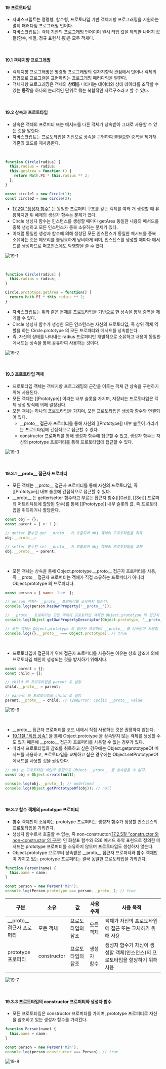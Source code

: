 #### 19 프로토타입
- 자바스크립트는 명령형, 함수형, 프로토타입 기반 객체지향 프로그래밍을 지원하는 멀티 패러다임 프로그래밍 언어다.
- 자바스크립트는 객체 기반의 프로그래밍 언어이며 원시 타입 값을 제외한 나머지 값들(함수, 배열, 정규 표현식 등)은 모두 객체다.

<br />

#### 19.1 객체지향 프로그래밍
- 객체지향 프로그래밍은 명령형 프로그래밍의 절차지향적 관점에서 벗어나 객체의 집합으로 프로그램을 표현하려는 프로그래밍 패러다임을 말한다.
- 객체지향 프로그래밍은 객체의 **상태**를 나타내는 데이터와 상태 데이터를 조작할 수 있는 **동작**을 하나의 논리적인 단위로 묶는 복합적인 자료구조라고 할 수 있다.

<br />

#### 19.2 상속과 프로토타입
- 상속은 객체의 프로퍼티 또는 메서드를 다른 객체가 상속받아 그대로 사용할 수 있는 것을 말한다.
- 자바스크립트는 프로토타입을 기반으로 상속을 구현하여 불필요한 중복을 제거해 기존의 코드를 재사용한다.

<br />

```js
function Circle(radius) {
  this.radius = radius;
  this.getArea = function () {
    return Math.PI * this.radius ** 2; 
  };
}

const circle1 = new Circle(1);
const circle2 = new Circle(2);
```
- [17.2절 "생성자 함수"](https://github.com/darkmyu/note/tree/main/01_%EB%AA%A8%EB%8D%98_%EC%9E%90%EB%B0%94%EC%8A%A4%ED%81%AC%EB%A6%BD%ED%8A%B8_Deep_Dive/CH_17_%EC%83%9D%EC%84%B1%EC%9E%90_%ED%95%A8%EC%88%98%EC%97%90_%EC%9D%98%ED%95%9C_%EA%B0%9D%EC%B2%B4_%EC%83%9D%EC%84%B1#1722-%EC%83%9D%EC%84%B1%EC%9E%90-%ED%95%A8%EC%88%98%EC%97%90-%EC%9D%98%ED%95%9C-%EA%B0%9D%EC%B2%B4-%EC%83%9D%EC%84%B1-%EB%B0%A9%EC%8B%9D%EC%9D%98-%EC%9E%A5%EC%A0%90) 는 동일한 프로퍼티 구조를 갖는 객체를 여러 개 생성할 때 유용하지만 위 예제의 생성자 함수는 문제가 있다.
- Circle 생성자 함수는 인스턴스를 생성할 때마다 getArea 동일한 내용의 메서드를 중복 생성하고 모든 인스턴스가 중복 소유하는 문제가 있다.
- 이처럼 동일한 생성자 함수에 의해 생성된 모든 인스턴스가 동일한 메서드를 중복 소유하는 것은 메모리를 불필요하게 낭비하게 되며, 인스턴스를 생성할 때마다 메서드를 생성하므로 퍼포먼스에도 악영향을 줄 수 있다.

![19-1](https://github.com/user-attachments/assets/14f08eed-4cf8-4a47-b519-d7e54dfa51e3)

<br />

```js
function Circle(radius) {
  this.radius = radius;
}

Circle.prototype.getArea = function() {
  return Math.PI * this.radius ** 2;
}
```
- 자바스크립트는 위와 같은 문제를 프로토타입을 기반으로 한 상속을 통해 중복을 제거할 수 있다.
- Circle 생성자 함수가 생성한 모든 인스턴스는 자신의 프로토타입, 즉 상위 객체 역할을 하는 Circle.prototype 의 모든 프로퍼티와 메서드를 상속받는다.
- 즉, 자신의 상태를 나타내는 radius 프로퍼티만 개별적으로 소유하고 내용이 동일한 메서드는 상속을 통해 공유하여 사용하는 것이다.

![19-2](https://github.com/user-attachments/assets/e85827b7-f858-406d-80b8-8e23a67b145e)

<br />

#### 19.3 프로토타입 객체
- 프로토타입 객체는 객체지향 프로그래밍의 근간을 이루는 객체 간 상속을 구현하기 위해 사용된다.
- 모든 객체는 [[Prototype]]  이라는 내부 슬롯을 가지며, 저장되는 프로토타입은 객체 생성 방식에 의해 결정된다.
- 모든 객체는 하나의 프로토타입을 가지며, 모든 프로토타입은 생성자 함수와 연결되어 있다.
  - \_\_proto\_\_ 접근자 프로퍼티를 통해 자신의 [[Prototype]] 내부 슬롯이 가리키는 프로토타입에 간접적으로 접근할 수 있다.
  - constructor 프로퍼티를 통해 생성자 함수에 접근할 수 있고, 생성자 함수는 자신의 prototype 프로퍼티를 통해 프로토타입에 접근할 수 있다.

![19-3](https://github.com/user-attachments/assets/aea50e3c-7e67-4af8-b36d-94f2e386b50b)

<br />

#### 19.3.1 \_\_proto\_\_ 접근자 프로퍼티
- 모든 객체는 \_\_proto\_\_ 접근자 프로퍼티를 통해 자신의 프로토타입, 즉 [[Prototype]] 내부 슬롯에 간접적으로 접근할 수 있다.
- \_\_proto\_\_ 는 getter/setter 함수라고 부르는 접근자 함수([[Get]], [[Set]] 프로퍼티 어트리뷰트에 할당된 함수)를 통해 [[Prototype]] 내부 슬롯의 값, 즉 프로토타입을 취득하거나 할당한다.

```js
const obj = {};
const parent = { x: 1 };

// getter 함수인 get __proto__ 가 호출되어 obj 객체의 프로토타입을 취득
obj.__proto__;

// setter 함수인 set __proto__ 가 호출되어 obj 객체의 프로토타입을 교체
obj.__proto__ = parent;
```

<br />

- 모든 객체는 상속을 통해 Object.prototype.\_\_proto\_\_ 접근자 프로퍼티를 사용, 즉 \_\_proto\_\_ 접근자 프로퍼티는 객체가 직접 소유하는 프로퍼티가 아니라 Object.prototype 의 프로퍼티다.

```js
const person = { name: 'Lee' };

// person 객체는 __proto__ 프로퍼티를 소유하지 않는다.
console.log(person.hasOwnProperty('__proto__'));

// __proto__ 프로퍼티는 모든 객체의 프로토타입 객체인 Object.prototype 의 접근자 프로퍼티다.
console.log(Object.getOwnPropertyDescriptor(Object.prototype, '__proto__'));

// 모든 객체는 Object.prototype 의 접근자 프로퍼티 __proto__ 를 상속받아 사용할 수 있다.
console.log({}.__proto__ === Object.prototype); // true
```

<br />

- 프로토타입에 접근하기 위해 접근자 프로퍼티를 사용하는 이유는 상호 참조에 의해 프로토타입 체인이 생성되는 것을 방지하기 위해서다.

```js
const parent = {};
const child = {};

// child 의 프로토타입을 parent 로 설정
child.__proto__ = parent;

// parent 의 프로토타입을 child 로 설정
parent.__proto__ = child; // TypeError: Cyclic __proto__ value
```

![19-6](https://github.com/user-attachments/assets/35e36e4c-f2ee-44e5-8293-195379970b96)

<br />

- \_\_proto\_\_ 접근자 프로퍼티를 코드 내에서 직접 사용하는 것은 권장하지 않는다.
- [19.11절 "직접 상속"](URL) 을 통해 Object.prototype 을 상속받지 않는 객체를 생성할 수도 있기 때문에 \_\_proto\_\_ 접근자 프로퍼티를 사용할 수 없는 경우가 있다.
- 따라서 프로토타입의 참조를 취득하고 싶은 경우에는 Object.getprototypeOf 메서드를 사용하고, 프로토타입을 교체하고 싶은 경우에는 Object.setPrototypeOf 메서드를 사용할 것을 권장한다.

```js
// obj 는 프로토타입 체인의 종접으로 Object.__proto__ 를 상속받을 수 없다.
const obj = Object.create(null);

console.log(obj.__proto__); // undefined
console.log(Object.getPrototypeOf(obj)); // null
```

<br />

#### 19.3.2 함수 객체의 prototype 프로퍼티
- 함수 객체만이 소유하는 prototype 프로퍼티는 생성자 함수가 생성할 인스턴스의 프로토타입을 가리킨다.
- 생성자 함수로서 호출할 수 없는, 즉 non-constructor([17.2.5절 "constructor 와 non-constructor 의 구분](https://github.com/darkmyu/note/tree/main/01_%EB%AA%A8%EB%8D%98_%EC%9E%90%EB%B0%94%EC%8A%A4%ED%81%AC%EB%A6%BD%ED%8A%B8_Deep_Dive/CH_17_%EC%83%9D%EC%84%B1%EC%9E%90_%ED%95%A8%EC%88%98%EC%97%90_%EC%9D%98%ED%95%9C_%EA%B0%9D%EC%B2%B4_%EC%83%9D%EC%84%B1#1725-constructor-%EC%99%80-non-constructor-%EC%9D%98-%EA%B5%AC%EB%B6%84)) 인 화살표 함수와 ES6 메서드 축약 표현으로 정의한 메서드는 prototype 프로퍼티를 소유하지 않으며 프로토타입도 생성하지 않는다.
- Object.prototype 으로부터 상속받은 \_\_proto\_\_ 접근자 프로퍼티와 함수 객체만이 가지고 있는 prototype 프로퍼티는 결국 동일한 프로토타입을 가리킨다.

```js
function Person(name) {
  this.name = name;
}

const person = new Person('Min');
console.log(Person.prototype === person.__proto__); // true
```

| 구분                          | 소유          | 값         | 사용 주체  | 사용 목적                                       |
|-----------------------------|-------------|-----------|--------|---------------------------------------------|
| \_\_proto\_\_<br />접근자 프로퍼티 | 모든 객체       | 프로토타입의 참조 | 모든 객체  | 객체가 자신의 프로토타입에 접근 또는 교체하기 위해 사용             |
| prototype<br />프로퍼티         | constructor | 프로토타입의 참조 | 생성자 함수 | 생성자 함수가 자신이 생성할 객체(인스턴스)의 프로토타입을 할당하기 위해 사용 |

![19-7](https://github.com/user-attachments/assets/fd9c6a3a-bab1-4ca4-8571-f4234ec365b4)

<br />

#### 19.3.3 프로토타입의 constructor 프로퍼티와 생성자 함수
- 모든 프로토타입은 constructor 프로퍼티를 가지며, prototype 프로퍼티로 자신을 참조하고 있는 생성자 함수를 가리킨다.

```js
function Person(name) {
  this.name = name;
}

const person = new Person('Min');
console.log(person.constructor === Person); // true
```

![19-8](https://github.com/user-attachments/assets/4eb812ff-4be2-4b39-b632-5e15e1c721ff)

<br />
